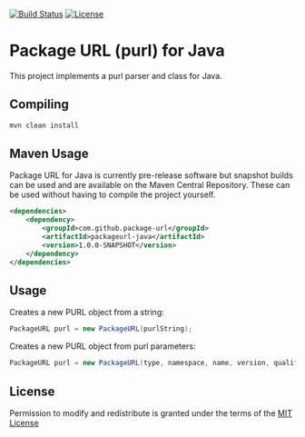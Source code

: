 [![Build Status](https://travis-ci.org/package-url/packageurl-java.svg?branch=master)](https://travis-ci.org/package-url/packageurl-java)
[![License][license-image]][license-url]

Package URL (purl) for Java
=========

This project implements a purl parser and class for Java.

Compiling
-------------------

```bash
mvn clean install
````

Maven Usage
-------------------
Package URL for Java is currently pre-release software but snapshot builds can be used and 
are available on the Maven Central Repository. These can be used without having to compile 
the project yourself.

```xml
<dependencies>
    <dependency>
        <groupId>com.github.package-url</groupId>
        <artifactId>packageurl-java</artifactId>
        <version>1.0.0-SNAPSHOT</version>
    </dependency>
</dependencies>
```

Usage
-------------------

Creates a new PURL object from a string:
```java
PackageURL purl = new PackageURL(purlString);
````

Creates a new PURL object from purl parameters:
```java
PackageURL purl = new PackageURL(type, namespace, name, version, qualifiers, subpath);
````

License
-------------------

Permission to modify and redistribute is granted under the terms of the 
[MIT License](https://github.com/package-url/packageurl-java/blob/master/LICENSE)

[license-image]: https://img.shields.io/badge/license-mit%20license-brightgreen.svg
[license-url]: https://github.com/package-url/packageurl-java/blob/master/LICENSE

